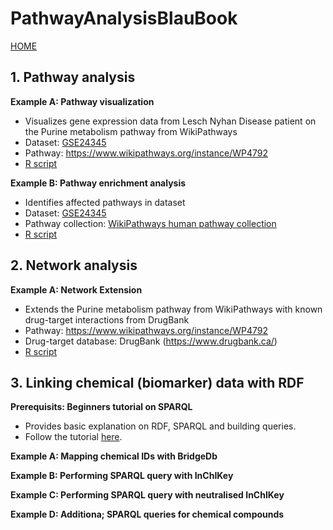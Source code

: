 # PathwayAnalysisBlauBook

[HOME](https://bigcat-um.github.io/IEMPathwayAnalysis/)

## 1. Pathway analysis

**Example A: Pathway visualization**
* Visualizes gene expression data from Lesch Nyhan Disease patient on the Purine metabolism pathway from WikiPathways 
* Dataset: [GSE24345](https://www.ncbi.nlm.nih.gov/geo/query/acc.cgi?acc=GSE24345)
* Pathway: https://www.wikipathways.org/instance/WP4792
* [R script](https://github.com/BiGCAT-UM/IEMPathwayAnalysis/blob/master/PathwayAnalysis/PathwayVisualization.R)

**Example B: Pathway enrichment analysis**
* Identifies affected pathways in dataset
* Dataset: [GSE24345](https://www.ncbi.nlm.nih.gov/geo/query/acc.cgi?acc=GSE24345)
* Pathway collection: [WikiPathways human pathway collection](https://www.wikipathways.org/index.php/Download_Pathways)
* [R script](https://github.com/BiGCAT-UM/IEMPathwayAnalysis/blob/master/PathwayAnalysis/PathwayAnalysis.R)

## 2. Network analysis

**Example A: Network Extension**
* Extends the Purine metabolism pathway from WikiPathways with known drug-target interactions from DrugBank
* Pathway: https://www.wikipathways.org/instance/WP4792
* Drug-target database: DrugBank (https://www.drugbank.ca/)
* [R script](https://github.com/BiGCAT-UM/IEMPathwayAnalysis/blob/master/NetworkAnalysis/PathwayExtension.R)

## 3. Linking chemical (biomarker) data with RDF

**Prerequisits: Beginners tutorial on SPARQL**
* Provides basic explanation on RDF, SPARQL and building queries.
* Follow the tutorial [here](https://bigcat-um.github.io/SPARQLTutorialBioSB2019/).

**Example A: Mapping chemical IDs with BridgeDb**

**Example B: Performing SPARQL query with InChIKey**

**Example C: Performing SPARQL query with neutralised InChIKey**

**Example D: Additiona; SPARQL queries for chemical compounds**

